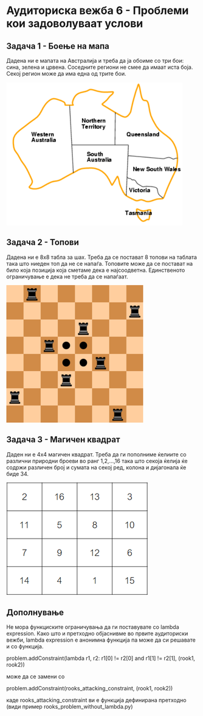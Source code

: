 ﻿# Аудиториска вежба 6 - Проблеми кои задоволуваат услови


## Задача 1 - Боење на мапа

Дадена ни е мапата на Австралија и треба да ја обоиме со три бои: сина, зелена и црвена. Соседните региони не смее да имаат иста боја. Секој регион може да има една од трите бои.

![](./../images/map_coloring.png)


## Задача 2 - Топови

Дадена ни е 8x8 табла за шах. Треба да се постават 8 топови на таблата така што ниеден топ да не се напаѓа. Топовите може да се постават на било која позиција која сметаме дека е најсоодветна. Единственото ограничување е дека не треба да се напаѓаат.

![](./../images/rooks.png)


## Задача 3 - Магичен квадрат

Даден ни е 4x4 магичен квадрат. Треба да ги пополниме ќелиите со различни природни броеви во ранг 1,2,…,16 така што секоја ќелија ќе содржи различен број и сумата на секој ред, колона и дијагонала ќе биде 34.

![](./../images/magic_square.png)


## Дополнување

Не мора функциските ограничувања да ги поставувате со lambda expression. Како што и претходно објаснивме во првите аудиториски вежби, lambda expression е анонимна функција па може да си решавате и со функција.

problem.addConstraint(lambda r1, r2: r1[0] != r2[0] and r1[1] != r2[1], (rook1, rook2))

може да се замени со

problem.addConstraint(rooks_attacking_constraint, (rook1, rook2))

каде rooks_attacking_constraint ви е функција дефинирана претходно (види пример rooks_problem_without_lambda.py)